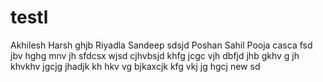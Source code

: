 # testl

Akhilesh
Harsh
ghjb
Riyadla
Sandeep
sdsjd
Poshan
Sahil
Pooja
casca
fsd
jbv
hghg
mnv
jh
sfdcsx
wjsd
cjhvbsjd
khfg
jcgc
vjh
dbfjd
jhb
gkhv
g
jh
khvkhv
jgcjg
jhadjk
kh
hkv
vg
bjkaxcjk
kfg
vkj
jg
hgcj
new
sd
